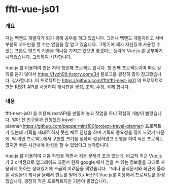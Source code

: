 # fftl-vue-js01

### 개요

저는 백엔드 개발자가 되기 위해 공부를 하고 있습니다. 그러나 백엔드 개발자라고 서버 부분의 코드만을 할 수는 없음을 잘 알고 있습니다. 그렇기에 제가 자신있게 사용할 수 있는 프론트 엔드의 기술을 하나쯤 가지고 있으면 좋겠다는 생각에 Vue.js 를 공부하기 시작했습니다. 그리하여 시작합니다.

Vue.js 를 이용하여 만든 저의 첫번째 프로젝트 입니다. 첫 번째 프로젝트이며 따로 강의를 듣지 않아서 https://fyzh99.tistory.com/34 블로그를 굉장히 많이 참고했습니다. 감사합니다.
이 프로젝트는 https://github.com/fftl/fftl-nest-js01 의 프로젝트로 만든 REST API를 사용하여 게시판을 생성, 조회, 수정, 삭제 합니다. 

### 내용

fftl-nest-js01 을 이용해 restAPI를 만들어 놓고 작업을 하니 확실히 개발이 빨랐습니다. 얼마 전 친구들과 진행했던 travel-planner(https://github.com/peppermint100/project-travel-planner) 프로젝트가 있는데 기획을 제대로 하지 못한 채로 진행을 하며 기획의 중요성을 많이 느꼈기 때문에, 딱 이번 프로젝트에서 구현할 크기를 정확히 설정하였고 진행을 하여 작은 프로젝트였지만 빠른 시간내에 완성을 할 수 있었다고 생각합니다.

Vue.js 를 이용하여 처음 작업을 하면서 겪은 문제가 조금 있는데, 비교적 최근 Vue.js 가 3.x 버전으로 업그레이드 되면서 현재 google 에서 얻을 수 있는 정보들을 그대로 사용하지 못하는 상태였기에 조금의 어려움을 겪었습니다. 그러나 공식문서와 최근에 올라온 사람들의 게시글 들에서 힌트를 얻어 3.x 버전의 Vue.js를 이용해서 프로젝트를 완성 했습니다. 굉장히 작은 프로젝트지만 기분이 좋았습니다.
